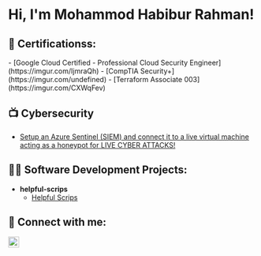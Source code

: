 <h1>Hi, I'm Mohammod Habibur Rahman! </h1>

<h2>📜 Certificationss:</h2>
  - [Google Cloud Certified - Professional Cloud Security Engineer](https://imgur.com/IjmraQh)
  - [CompTIA Security+](https://imgur.com/undefined)
  - [Terraform Associate 003](https://imgur.com/CXWqFev)


<h2>📺 Cybersecurity </h2>

- [Setup an Azure Sentinel (SIEM) and connect it to a live virtual machine acting as a honeypot for LIVE CYBER ATTACKS! ](https://github.com/HabibRahman2020/Azure-Sentinel-SIEM-)


<h2>👨‍💻 Software Development Projects:</h2>

- <b>helpful-scrips </b>
  - [Helpful Scrips](https://github.com/HabibRahman2020/helpful-scrips)


<h2> 🤳 Connect with me:</h2>

<img align="left" alt="habibrahman1 | LinkedIn" width="22px" src="https://cdn.jsdelivr.net/npm/simple-icons@v3/icons/linkedin.svg" />

[linkedin]: https://www.linkedin.com/in/habibrahman1
